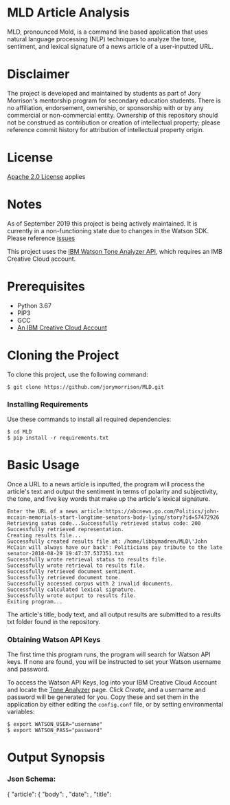# MLD Article Analysis

MLD, pronounced Mold, is a command line based application that uses natural language processing (NLP) techniques to analyze the tone, sentiment, and lexical signature of a news article of a user-inputted URL. 

# Disclaimer 
The project is developed and maintained by students as part of Jory Morrison's mentorship program for secondary education students. There is no affiliation, endorsement, ownership, or sponsorship with or by any commercial or non-commercial entity. Ownership of this repository should not be construed as contribution or creation of intellectual property; please reference commit history for attribution of intellectual property origin.

# License
[Apache 2.0 License](https://choosealicense.com/licenses/apache-2.0/) applies

# Notes
As of September 2019 this project is being actively maintained. It is currently in a non-functioning state due to changes in the Watson SDK. Please reference [issues](https://github.com/jorymorrison/MLD/issues)

This project uses the [IBM Watson Tone Analyzer API](https://www.ibm.com/watson/services/tone-analyzer/), which requires an IMB Creative Cloud account.

# Prerequisites
* Python 3.67
* PIP3
* GCC
* [An IBM Creative Cloud Account](https://console.bluemix.net/registration/?target=/catalog/%3fcategory=watson&cm_mmc=Earned-_-Watson+Core+-+Platform-_-WW_WW-_-intercom&cm_mmca1=000000OF&cm_mmca2=10000409&&cm_mc_uid=27843925725315299422843&cm_mc_sid_50200000=54807401535555236296&cm_mc_sid_52640000=27596621535555236301)

# Cloning the Project
To clone this project, use the following command:
```
$ git clone https://github.com/jorymorrison/MLD.git
```
### Installing Requirements
Use these commands to install all required dependencies:
```
$ cd MLD
$ pip install -r requirements.txt
```

# Basic Usage
Once a URL to a news article is inputted, the program will process the article's text and output the sentiment in terms of polarity and subjectivity, the tone, and five key words that make up the article's lexical signature.

```
Enter the URL of a news article:https://abcnews.go.com/Politics/john-mccain-memorials-start-longtime-senators-body-lying/story?id=57472926
Retrieving satus code...Successfully retrieved status code: 200
Successfully retrieved representation.
Creating results file...
Successfully created results file at: /home/libbymadren/MLD\'John McCain will always have our back': Politicians pay tribute to the late senator-2018-08-29 19:47:37.537351.txt
Successfully wrote retrieval status to results file.
Successfully wrote retrieval to results file.
Successfully retrieved document sentiment.
Successfully retrieved document tone.
Successfully accessed corpus with 2 invalid documents.
Successfully calculated lexical signature.
Successfully wrote output to results file.
Exiting program...
```
The article's title, body text, and all output results are submitted to a results txt folder found in the repository.

### Obtaining Watson API Keys

The first time this program runs, the program will search for Watson API keys. If none are found, you will be instructed to set your Watson username and password. 

To access the Watson API Keys, log into your IBM Creative Cloud Account and locate the [Tone Analyzer](https://console.bluemix.net/catalog/services/tone-analyzer?hideTours=true&cm_mmc=-_-Watson+Core_Watson+Core+-+Platform-_-WW_WW-_-wdc-ref&cm_mmca1=000000OF&cm_mmca2=10000409) page. Click *Create,* and a username and password will be generated for you. Copy these and set them in the application by either editing the ` config.conf ` file, or by setting environmental variables:
```
$ export WATSON_USER="username"
$ export WATSON_PASS="password"
```

# Output Synopsis
### Json Schema:
{
    "article": {
        "body": <body-text>,
		"date": <date>,
        "title": <title>,
        "url": <url>
    },
    "sentiment": {
        "polarity": <value 0-1>,
        "subjectivity": <value 0-1>
    },
    "signature": {
        <most frequent>: <value 0-1>,
        <most frequent>: <value 0-1>,
        <most frequent>: <value 0-1>,
        <most frequent>: <value 0-1>,
        <most frequent>: <value 0-1>
    },
    "tone": {
		<tone>: <value 0-1>,
		<tone>: <value 0-1>,
		<tone>: <value 0-1>,
		<tone>: <value 0-1>,
		<tone>: <value 0-1>,
		<tone>: <value 0-1>
	}
}
### Sentiment:
**Polarity:** Scale -1 - 1 (-1 being very negative, 0 being neutral, 1 being very positive)
**Subjectivity:** Scale 0 - 1 (0 is very objective, 1 is very subjective)

### Tone:
Tonal scores are displayed on a scale from 0.5 - 1, with lower scores indicating emotions less present in the document, and higher scores indicating emotions that are likely perceived in the content. Scores higher than 0.75 should be consider very emotional.
For in depth documentation on the IBM Watson Tonal Analyzer go to: https://console.bluemix.net/docs/services/tone-analyzer/using-tone.html#using-the-general-purpose-endpoint

### Lexical Signature:
Lexical signature is represented by the top 5 words in a document according to Term Frequency / Inverse Document Frequency (TF-IDF). 
For in depth documentation of how TF-IDF is calculated go to: https://http//www.tfidf.com
Output is formatted in key-value pairs of a word and its TF-IDF score.
